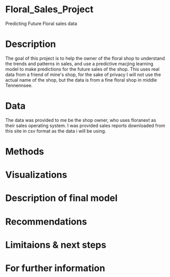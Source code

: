 # Floral_Sales_Project
 Predicting Future Floral sales data

# Description

The goal of this project is to help the owner of the floral shop to understand the trends and patterns in sales, and use a predictive macjing learning model to make predictions for the future sales of the shop. This uses real data from a friend of mine's shop, for the sake of privacy I will not use the actual name of the shop, but the data is from a fine floral shop in middle Tennennsee. 

# Data 

The data was provided to me be the shop owner, who uses floranext as their sales operating system. I was provided sales reports downloaded from this site in csv format as the data i will be using.

# Methods

# Visualizations

# Description of final model

# Recommendations

# Limitaions & next steps

# For further information